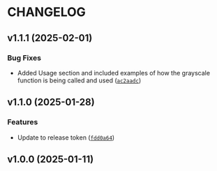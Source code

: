 # CHANGELOG


## v1.1.1 (2025-02-01)

### Bug Fixes

- Added Usage section and included examples of how the grayscale function is being called and used
  ([`ac2aadc`](https://github.com/UBC-MDS/ImaGenie/commit/ac2aadc5df145652a07d1c8c999b53db4b5bbf40))


## v1.1.0 (2025-01-28)

### Features

- Update to release token
  ([`fdd0a64`](https://github.com/UBC-MDS/ImaGenie/commit/fdd0a64ec962563fbf9c1ecafe23457593f22ed6))


## v1.0.0 (2025-01-11)
